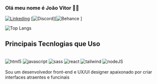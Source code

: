 ### Olá meu nome é João Vitor 👋🏾

[![Linkeding](https://img.shields.io/badge/LinkedIn-0077B5?style=for-the-badge&logo=linkedin&logoColor=white
)](https://www.linkedin.com/in/jo%C3%A3o-vitor-oliveira-ti/)
[![Discord](https://img.shields.io/badge/Discord-7289DA?style=for-the-badge&logo=discord&logoColor=white
)][![Behance](https://img.shields.io/badge/-Behance-blue?style=for-the-badge&logo=behance&logoColor=white)
]

![Top Langs](https://github-readme-stats.vercel.app/api/top-langs/?username=jota-lang&layout=compact)
## Principais Tecnlogias que Uso
<div style="display: inline_block"><br/>
<img align ="center" alt="html5" src="https://img.shields.io/badge/HTML5-E34F26?style=for-the-badge&logo=html5&logoColor=white
">
<img align ="center" alt="javascript" src="https://img.shields.io/badge/JavaScript-F7DF1E?style=for-the-badge&logo=javascript&logoColor=black">
<img align ="center" alt="sass" src="https://img.shields.io/badge/Sass-CC6699?style=for-the-badge&logo=sass&logoColor=white">
<img align ="center" alt="react" src="https://img.shields.io/badge/React-20232A?style=for-the-badge&logo=react&logoColor=61DAFB
">
<img align ="center" alt="tailwind" src="https://img.shields.io/badge/Tailwind_CSS-38B2AC?style=for-the-badge&logo=tailwind-css&logoColor=white">
<img align ="center" alt="nodeJS" src="https://img.shields.io/badge/Node.js-43853D?style=for-the-badge&logo=node.js&logoColor=white
">

</div>
<br/>
Sou um desenvolvedor front-end e UX/UI designer apaixonado por criar interfaces atraentes e funcinais

